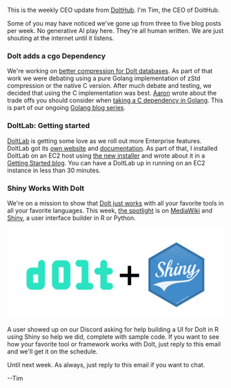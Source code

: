 This is the weekly CEO update from [DoltHub](https://www.dolthub.com/). I'm Tim, the CEO of DoltHub. 

Some of you may have noticed we've gone up from three to five blog posts per week. No generative AI play here. They're all human written. We are just shouting at the internet until it listens.

### Dolt adds a cgo Dependency

We're working on [better compression for Dolt databases](https://www.dolthub.com/blog/2024-04-22-dolt-storage-dictionaries/). As part of that work we were debating using a pure Golang implementation of zStd compression or the native C version. After much debate and testing, we decided that using the C implementation was best. [Aaron](https://www.dolthub.com/team#aaron) wrote about the trade offs you should consider when [taking a C dependency in Golang](https://www.dolthub.com/blog/2024-05-01-cgo-tradeoffs/). This is part of our ongoing [Golang blog series](https://www.dolthub.com/blog/?q=golang).

### DoltLab: Getting started

[DoltLab](https://www.dolthub.com) is getting some love as we roll out more Enterprise features. DoltLab got its [own website](https://www.doltlab.com/) and [documentation](https://docs.doltlab.com/). As part of that, I installed DoltLab on an EC2 host using [the new installer](https://www.dolthub.com/blog/2024-04-11-doltlab-installer/) and wrote about it in a [Getting Started blog](https://www.dolthub.com/blog/2024-05-02-doltlab-getting-started/). You can have a DoltLab up in running on an EC2 instance in less than 30 minutes.

### Shiny Works With Dolt

We're on a mission to show that [Dolt just works](https://docs.dolthub.com/guides/dolt-tested-apps) with all your favorite tools in all your favorite languages. This week, [the spotlight](https://www.dolthub.com/blog/2024-04-26-dolt-r-shiny/) is on [MediaWiki](https://www.mediawiki.org/wiki/MediaWiki) and [Shiny](https://shiny.posit.co/), a user interface builder in R or Python.

[![Dolt + Shiny](../images/dolt-shiny.png)](https://www.dolthub.com/blog/2024-04-26-dolt-r-shiny/)

A user showed up on our Discord asking for help building a UI for Dolt in R using Shiny so help we did, complete with sample code. If you want to see how your favorite tool or framework works with Dolt, just reply to this email and we'll get it on the schedule.

Until next week. As always, just reply to this email if you want to chat.

--Tim